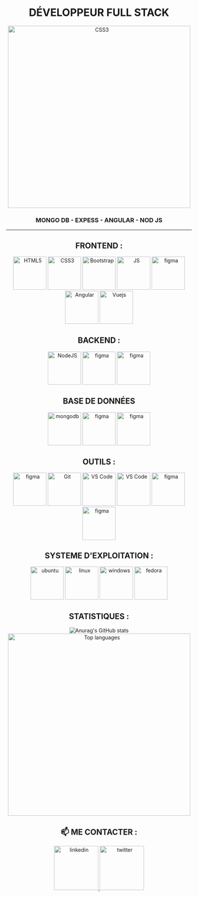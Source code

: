 <div align="center">

<div>
  <h1>DÉVELOPPEUR FULL STACK</h1>
  <img alt="CSS3" title="CSS" width="495px" src="https://miro.medium.com/max/640/1*_Gh0dftg_VllaObO8_UqGg.png"/>
  <h3>MONGO DB - EXPESS - ANGULAR - NOD JS</h3>
  <hr>
</div>

<h2>FRONTEND : </h2>
  <img alt="HTML5" title="HTML" width="90px" src="https://cdn.jsdelivr.net/gh/devicons/devicon/icons/html5/html5-original.svg"/>
  <img alt="CSS3" title="CSS" width="90px" src="https://cdn.jsdelivr.net/gh/devicons/devicon/icons/css3/css3-original.svg"/>
  <img alt="Bootstrap" title="Bootstrap" width="90px" src="https://cdn.jsdelivr.net/gh/devicons/devicon/icons/bootstrap/bootstrap-original.svg"/>
  <img alt="JS" title="JS" width="90px" src="https://cdn.jsdelivr.net/gh/devicons/devicon/icons/javascript/javascript-original.svg" />
  <img alt="figma" title="Figma" width="90px" src="https://cdn.jsdelivr.net/gh/devicons/devicon/icons/typescript/typescript-original.svg"/>
  <img alt="Angular" title="Angular" width="90px" src="https://cdn.jsdelivr.net/gh/devicons/devicon/icons/angularjs/angularjs-original.svg"/>
  <img alt="Vuejs" title="Vuejs" width="90px" src="https://cdn.jsdelivr.net/gh/devicons/devicon/icons/vuejs/vuejs-original.svg" />
<br/>

<h2>BACKEND : </h2>
  <img alt="NodeJS" title="NodeJS" width="90px" src="https://cdn.jsdelivr.net/gh/devicons/devicon/icons/nodejs/nodejs-original.svg"/>
  <img alt="figma" title="Figma" width="90px" src="https://cdn.jsdelivr.net/gh/devicons/devicon/icons/php/php-original.svg"/>
  <img alt="figma" title="Figma" width="90px" src="https://cdn.jsdelivr.net/gh/devicons/devicon/icons/spring/spring-original.svg"/>
<br/>

<h2>BASE DE DONNÉES </h2>
  <img alt="mongodb" title="MongoDB" width="90px" src="https://img.icons8.com/color/48/000000/mongodb.png"/>
  <img alt="figma" title="Figma" width="90px" src="https://cdn.jsdelivr.net/gh/devicons/devicon/icons/mysql/mysql-original-wordmark.svg"/>
  <img alt="figma" title="Figma" width="90px" src="https://cdn.jsdelivr.net/gh/devicons/devicon/icons/firebase/firebase-plain-wordmark.svg"/>
<br/>

<h2>OUTILS : </h2>
  <img alt="figma" title="Figma" width="90px" src="https://cdn.jsdelivr.net/gh/devicons/devicon/icons/figma/figma-original.svg"/>
  <img alt="Git" title="Git" width="90px" src="https://cdn.jsdelivr.net/gh/devicons/devicon/icons/git/git-original.svg" />
  <img alt="VS Code" title="VS Code" width="90px" src="https://cdn.jsdelivr.net/gh/devicons/devicon/icons/vscode/vscode-original.svg" />
  <img alt="VS Code" title="VS Code" width="90px" src="https://cdn.jsdelivr.net/gh/devicons/devicon/icons/intellij/intellij-original.svg" />
  <img alt="figma" title="Figma" width="90px" src="https://cdn.jsdelivr.net/gh/devicons/devicon/icons/photoshop/photoshop-plain.svg"/>
  <img alt="figma" title="Figma" width="90px" src="https://cdn.jsdelivr.net/gh/devicons/devicon/icons/aftereffects/aftereffects-original.svg"/>
  
<h2>SYSTEME D'EXPLOITATION : </h2>
  <img alt="ubuntu" title="ubuntu" width="90px" src="https://cdn.jsdelivr.net/gh/devicons/devicon/icons/ubuntu/ubuntu-plain.svg"/>
  <img alt="linux" title="linux" width="90px" src="https://cdn.jsdelivr.net/gh/devicons/devicon/icons/linux/linux-original.svg"/>
  <img alt="windows" title="windows" width="90px" src="https://cdn.jsdelivr.net/gh/devicons/devicon/icons/windows8/windows8-original.svg"/>
  <img alt="fedora" title="fedora" width="90px" src="https://cdn.jsdelivr.net/gh/devicons/devicon/icons/fedora/fedora-original.svg"/>
<br/>
  
<h2>STATISTIQUES :</h2>

![Anurag's GitHub stats](https://github-readme-stats.vercel.app/api?username=hpipou&show_icons=true&theme=radical)
<br/>
<img width="495px" src="https://github-readme-stats.vercel.app/api/top-langs/?username=hpipou&layout=compact&theme=react" alt="Top languages" />
<br/>

<div>
  <h2>📫 ME CONTACTER :</h2>
  <a href="https://www.linkedin.com/in/carolinesenes">
    <img alt="linkedin" title="LinkedIn" width="120px" src="https://user-images.githubusercontent.com/64198045/143304055-362fe9e0-c016-4e1f-8cd3-1488ccafaa48.gif"/>
  </a>
  <a href="https://www.aoudjit.com">
   <img alt="twitter" title="Twitter" width="120px" src="https://cdn.jsdelivr.net/gh/devicons/devicon/icons/webflow/webflow-original.svg" />
  </a>
</div>

</div>


